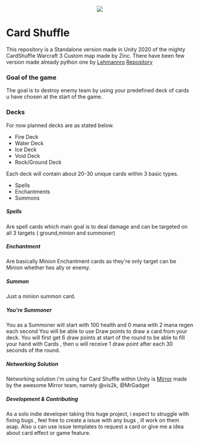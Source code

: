 
<p align="center">
  <img src="https://i.ibb.co/gtq7GMV/carshuffleprev.png">
</p>

# Card Shuffle

This repository is a Standalone version made in Unity 2020 of the mighty CardShuffle Warcraft 3 Custom map made by Zinc.
There have been few version made already python one by [Lehmannro](https://github.com/lehmannro) [Repository](https://github.com/lehmannro/cardshuffle )

### Goal of the game
The goal is to destroy enemy team  by using your predefined deck of cards u have chosen at the start of the game.

### Decks
For now planned decks are as stated below.

* Fire Deck
* Water Deck
* Ice Deck
* Void Deck
* Rock/Ground Deck

Each deck will contain about 20-30 unique cards within 3 basic types.
* Spells
* Enchantments
* Summons

##### Spells
Are spell cards which main goal is to deal damage and can be targeted on all 3 targets ( ground,minion and summoner)

##### Enchantment
Are basically Minion Enchantment cards as they're only target can be Minion whether hes ally or enemy.

##### Summon
Just a minion summon card.

##### You're Summoner

You as a Summoner will start with 100 health and 0 mana with 2 mana regen each second
You will be able to use Draw points to draw a card from your deck. You will first get 6 draw points at start of the round to be able to fill your hand with Cards , then u will receive 1 draw point after each 30 seconds of the round.

##### Networking Solution
Networking solution i'm using for Card Shuffle within Unity is [Mirror](https://github.com/vis2k/Mirror) made by the awesome Mirror team, namely @vis2k, @MrGadget


##### Development & Contributing
As a solo indie developer taking this huge project, i expect to struggle with fixing bugs , feel free to create a issue with any bugs , ill work on them asap.
Also u can use issue templates to request a card or give me a idea about card effect or game feature.
